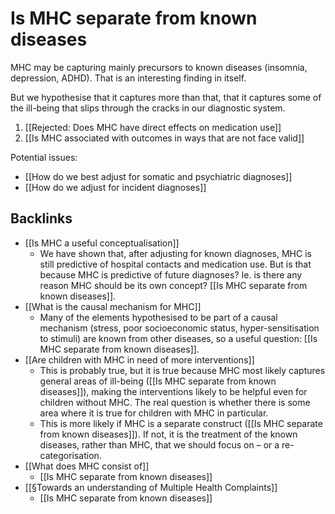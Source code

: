 # Is MHC separate from known diseases
MHC may be capturing mainly precursors to known diseases (insomnia, depression, ADHD). That is an interesting finding in itself.

But we hypothesise that it captures more than that, that it captures some of the ill-being that slips through the cracks in our diagnostic system.

1. [[Rejected: Does MHC have direct effects on medication use]]
2. [[Is MHC associated with outcomes in ways that are not face valid]]

Potential issues:
* [[How do we best adjust for somatic and psychiatric diagnoses]]
* [[How do we adjust for incident diagnoses]]

## Backlinks
* [[Is MHC a useful conceptualisation]]
	* We have shown that, after adjusting for known diagnoses, MHC is still predictive of hospital contacts and medication use. But is that because MHC is predictive of future diagnoses? Ie. is there any reason MHC should be its own concept? [[Is MHC separate from known diseases]].
* [[What is the causal mechanism for MHC]]
	* Many of the elements hypothesised to be part of a causal mechanism (stress, poor socioeconomic status, hyper-sensitisation to stimuli) are known from other diseases, so a useful question: [[Is MHC separate from known diseases]].
* [[Are children with MHC in need of more interventions]]
	* This is probably true, but it is true because MHC most likely captures general areas of ill-being ([[Is MHC separate from known diseases]]), making the interventions likely to be helpful even for children without MHC. The real question is whether there is some area where it is true for children with MHC in particular.
	* This is more likely if MHC is a separate construct ([[Is MHC separate from known diseases]]). If not, it is the treatment of the known diseases, rather than MHC, that we should focus on – or a re-categorisation.
* [[What does MHC consist of]]
	* [[Is MHC separate from known diseases]]
* [[§Towards an understanding of Multiple Health Complaints]]
	* [[Is MHC separate from known diseases]]

<!-- #service #service #service/research-idea/2. shapeable# -->

<!-- {BearID:FFEE250F-19D6-4A09-BE28-5812E1E702F2-15756-0000130BCA4D608E} -->
